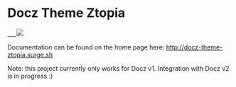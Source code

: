 # Docz Theme Ztopia

<a href="https://www.npmjs.com/package/docz-theme-ztopia" target="_blank">
  <img src="https://badgen.net/npm/v/docz-theme-ztopia" alt="">
</a>

<a href="https://www.npmjs.com/package/docz-theme-ztopia" target="_blank">
  <img src="https://badgen.net/npm/dt/docz-theme-ztopia" alt="">
</a>

<a href="https://github.com/zicodeng/docz-theme-ztopia/stargazers" target="_blank">
  <img src="https://badgen.net/github/stars/zicodeng/docz-theme-ztopia" alt="">
</a>

<a href="https://github.com/zicodeng/docz-theme-ztopia/network/members" target="_blank">
  <img src="https://badgen.net/github/forks/zicodeng/docz-theme-ztopia" alt="">
</a>

<a href="https://github.com/zicodeng/docz-theme-ztopia/graphs/contributors" target="_blank">
  <img src="https://badgen.net/github/contributors/zicodeng/docz-theme-ztopia" alt="">
</a>

<img src="./public/images/demo.gif">

Documentation can be found on the home page here: http://docz-theme-ztopia.surge.sh

Note: this project currently only works for Docz v1. Integration with Docz v2 is in progress :)
